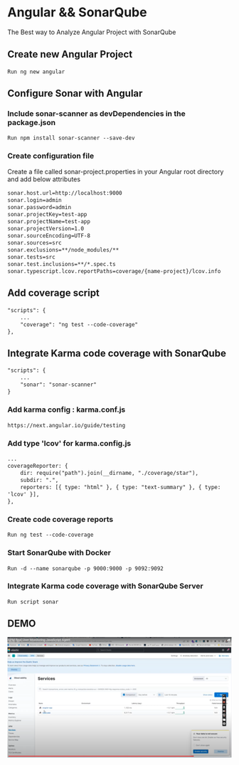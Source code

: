 # Angular && SonarQube

The Best way to Analyze Angular Project with SonarQube

## Create new Angular Project

    Run ng new angular

## Configure Sonar with Angular

### Include sonar-scanner as devDependencies in the package.json

    Run npm install sonar-scanner --save-dev

### Create configuration file

Create a file called sonar-project.properties in your Angular root directory and add below attributes

    sonar.host.url=http://localhost:9000
    sonar.login=admin
    sonar.password=admin
    sonar.projectKey=test-app
    sonar.projectName=test-app
    sonar.projectVersion=1.0
    sonar.sourceEncoding=UTF-8
    sonar.sources=src
    sonar.exclusions=**/node_modules/**
    sonar.tests=src
    sonar.test.inclusions=**/*.spec.ts
    sonar.typescript.lcov.reportPaths=coverage/{name-project}/lcov.info
    
    
## Add coverage script

    "scripts": {
        ...
        "coverage": "ng test --code-coverage"
    },

## Integrate Karma code coverage with SonarQube
    "scripts": {
        ...
        "sonar": "sonar-scanner"
    }


### Add karma config : karma.conf.js
    
    https://next.angular.io/guide/testing
    
### Add type 'lcov' for karma.config.js

    ...
    coverageReporter: {
        dir: require("path").join(__dirname, "./coverage/star"),
        subdir: ".",
        reporters: [{ type: "html" }, { type: "text-summary" }, { type: 'lcov' }],
    },


### Create code coverage reports

    Run ng test --code-coverage
    
### Start SonarQube with Docker

    Run -d --name sonarqube -p 9000:9000 -p 9092:9092 
    
### Integrate Karma code coverage with SonarQube Server

    Run script sonar
    
## DEMO 
    
[![IMAGE ALT TEXT HERE](https://github.com/TakiRahal/elastic-apm/blob/main/server-apm/demo.png)](https://youtu.be/38aJ0JMolgU)
